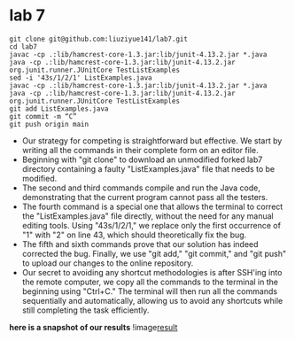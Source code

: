 # lab 7
```
git clone git@github.com:liuziyue141/lab7.git
cd lab7
javac -cp .:lib/hamcrest-core-1.3.jar:lib/junit-4.13.2.jar *.java
java -cp .:lib/hamcrest-core-1.3.jar:lib/junit-4.13.2.jar org.junit.runner.JUnitCore TestListExamples
sed -i '43s/1/2/1' ListExamples.java
javac -cp .:lib/hamcrest-core-1.3.jar:lib/junit-4.13.2.jar *.java
java -cp .:lib/hamcrest-core-1.3.jar:lib/junit-4.13.2.jar org.junit.runner.JUnitCore TestListExamples
git add ListExamples.java
git commit -m “C”
git push origin main
```

* Our strategy for competing is straightforward but effective. We start by writing all the commands in their complete form on an editor file. 
* Beginning with "git clone" to download an unmodified forked lab7 directory containing a faulty "ListExamples.java" file that needs to be modified. 
* The second and third commands compile and run the Java code, demonstrating that the current program cannot pass all the testers. 
* The fourth command is a special one that allows the terminal to correct the "ListExamples.java" file directly, without the need for any manual editing tools. Using "43s/1/2/1," we replace only the first occurrence of "1" with "2" on line 43, which should theoretically fix the bug.
* The fifth and sixth commands prove that our solution has indeed corrected the bug. Finally, we use "git add," "git commit," and "git push" to upload our changes to the online repository.
* Our secret to avoiding any shortcut methodologies is after SSH'ing into the remote computer, we copy all the commands to the terminal in the beginning using "Ctrl+C." The terminal will then run all the commands sequentially and automatically, allowing us to avoid any shortcuts while still completing the task efficiently.

**here is a snapshot of our results**
!image[result](images/result.png)
